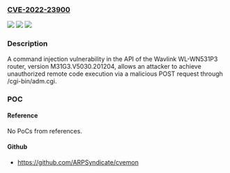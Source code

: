 ### [CVE-2022-23900](https://cve.mitre.org/cgi-bin/cvename.cgi?name=CVE-2022-23900)
![](https://img.shields.io/static/v1?label=Product&message=n%2Fa&color=blue)
![](https://img.shields.io/static/v1?label=Version&message=n%2Fa&color=blue)
![](https://img.shields.io/static/v1?label=Vulnerability&message=n%2Fa&color=brighgreen)

### Description

A command injection vulnerability in the API of the Wavlink WL-WN531P3 router, version M31G3.V5030.201204, allows an attacker to achieve unauthorized remote code execution via a malicious POST request through /cgi-bin/adm.cgi.

### POC

#### Reference
No PoCs from references.

#### Github
- https://github.com/ARPSyndicate/cvemon

